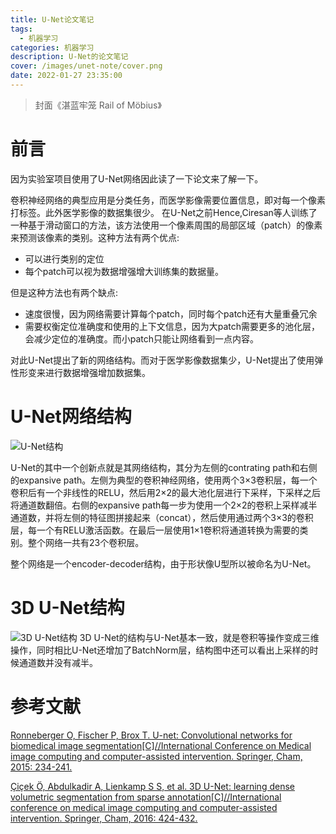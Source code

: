 ```yaml
---
title: U-Net论文笔记
tags:
  - 机器学习
categories: 机器学习
description: U-Net的论文笔记
cover: /images/unet-note/cover.png
date: 2022-01-27 23:35:00
---
```



> 封面《湛蓝牢笼 Rail of Möbius》

# 前言
因为实验室项目使用了U-Net网络因此读了一下论文来了解一下。

卷积神经网络的典型应用是分类任务，而医学影像需要位置信息，即对每一个像素打标签。此外医学影像的数据集很少。
在U-Net之前Hence,Ciresan等人训练了一种基于滑动窗口的方法，该方法使用一个像素周围的局部区域（patch）的像素来预测该像素的类别。这种方法有两个优点:
- 可以进行类别的定位
- 每个patch可以视为数据增强增大训练集的数据量。

但是这种方法也有两个缺点:

- 速度很慢，因为网络需要计算每个patch，同时每个patch还有大量重叠冗余
- 需要权衡定位准确度和使用的上下文信息，因为大patch需要更多的池化层，会减少定位的准确度。而小patch只能让网络看到一点内容。

对此U-Net提出了新的网络结构。而对于医学影像数据集少，U-Net提出了使用弹性形变来进行数据增强增加数据集。

# U-Net网络结构
![U-Net结构](/images/unet-note/U-Net.png)

U-Net的其中一个创新点就是其网络结构，其分为左侧的contrating path和右侧的expansive path。左侧为典型的卷积神经网络，使用两个3×3卷积层，每一个卷积后有一个非线性的RELU，然后用2×2的最大池化层进行下采样，下采样之后将通道数翻倍。右侧的expansive path每一步为使用一个2×2的卷积上采样减半通道数，并将左侧的特征图拼接起来（concat），然后使用通过两个3×3的卷积层，每一个有RELU激活函数。在最后一层使用1×1卷积将通道转换为需要的类别。整个网络一共有23个卷积层。

整个网络是一个encoder-decoder结构，由于形状像U型所以被命名为U-Net。

# 3D U-Net结构
![3D U-Net结构](/images/unet-note/3D_U-Net.png)
3D U-Net的结构与U-Net基本一致，就是卷积等操作变成三维操作，同时相比U-Net还增加了BatchNorm层，结构图中还可以看出上采样的时候通道数并没有减半。

# 参考文献
[Ronneberger O, Fischer P, Brox T. U-net: Convolutional networks for biomedical image segmentation[C]//International Conference on Medical image computing and computer-assisted intervention. Springer, Cham, 2015: 234-241.](https://arxiv.org/abs/1505.04597)

[Çiçek Ö, Abdulkadir A, Lienkamp S S, et al. 3D U-Net: learning dense volumetric segmentation from sparse annotation[C]//International conference on medical image computing and computer-assisted intervention. Springer, Cham, 2016: 424-432.](https://arxiv.org/abs/1606.06650)

